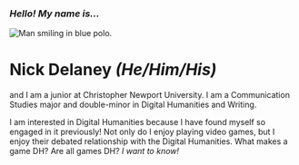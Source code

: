 ### _Hello! My name is..._
![Man smiling in blue polo.](https://nickpdel.github.io/COMM350-Blogs/main/IMG_9252.jpeg)
# Nick Delaney _(He/Him/His)_

and I am a junior at Christopher Newport University. I am a Communication Studies major and double-minor in Digital Humanities and Writing.

I am interested in Digital Humanities because I have found myself so engaged in it previously! Not only do I enjoy playing video games, but I enjoy their debated relationship with the Digital Humanities. What makes a game DH? Are all games DH? _I want to know!_

